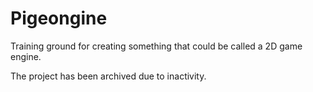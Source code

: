 # Pigeongine
Training ground for creating something that could be called a 2D game engine.

The project has been archived due to inactivity.
